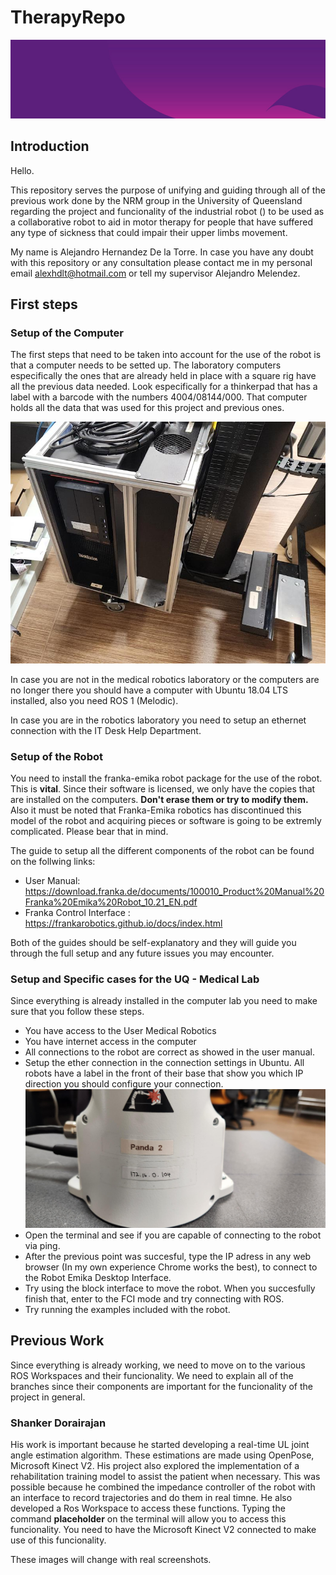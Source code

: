 # TherapyRepo

![alt text](uqbanner.jpeg "Banner")


## Introduction

Hello. 

This repository serves the purpose of unifying and guiding through all of the previous work done by the NRM group in the University of Queensland regarding the project and funcionality of the industrial robot () to be used as a collaborative robot to aid in motor therapy for people that have suffered any type of sickness that could impair their upper limbs movement.

My name is Alejandro Hernandez De la Torre. 
In case you have any doubt with this repository or any consultation please contact me in my personal email alexhdlt@hotmail.com  or tell my supervisor Alejandro Melendez.

## First steps

### Setup of the Computer

The first steps that need to be taken into account for the use of the robot is that a computer needs to be setted up. The laboratory computers especifically the ones that are already held in place with a square rig have all the previous data needed. Look especifically for a thinkerpad that has a label with a barcode with the numbers 4004/08144/000. That computer holds all the data that was used for this project and previous ones.

![Computer](RIg.jpeg "Computer")

In case you are not in the medical robotics laboratory or the computers are no longer there you should have a computer with Ubuntu 18.04 LTS installed, also you need ROS 1 (Melodic).

In case you are in the robotics laboratory you need to setup an ethernet connection with the IT Desk Help Department.  

### Setup of the Robot

You need to install the franka-emika robot package for the use of the robot. This is **vital**. Since their software is licensed, we only have the copies that are installed on the computers. **Don't erase them or try to modify them.** Also it must be noted that Franka-Emika robotics has discontinued this model of the robot and acquiring pieces or software is going to be extremly complicated. Please bear that in mind.

The guide to setup all the different components of the robot can be found on the follwing links:

- User Manual: https://download.franka.de/documents/100010_Product%20Manual%20Franka%20Emika%20Robot_10.21_EN.pdf
- Franka Control Interface : https://frankarobotics.github.io/docs/index.html

Both of the guides should be self-explanatory and they will guide you through the full setup and any future issues you may encounter. 

### Setup and Specific cases for the UQ - Medical Lab

Since everything is already installed in the computer lab you need to make sure that you follow these steps.

- You have access to the User Medical Robotics
- You have internet access in the computer 
- All connections to the robot are correct as showed in the user manual.  
- Setup the ether connection in the connection settings in Ubuntu. 
All robots have a label in the front of their base that show you which IP direction you should configure your connection.
![Ip Direction](robotbase.jpeg "IP Direction")
- Open the terminal and see if you are capable of connecting to the robot via ping.
- After the previous point was succesful, type the IP adress in any web browser (In my own experience Chrome works the best), to connect to the Robot Emika Desktop Interface.
- Try using the block interface to move the robot. When you succesfully finish that, enter to the FCI mode and try connecting with ROS. 
- Try running the examples included with the robot.

## Previous Work
Since everything is already working, we need to move on to the various ROS Workspaces and their funcionality. We need to explain all of the branches since their components are important for the funcionality of the project in general.

### Shanker Dorairajan 
His work is important because he started developing a real-time UL joint angle estimation algorithm. These estimations are made using OpenPose, Microsoft Kinect V2. His project also explored the implementation of a rehabilitation training model to assist the patient when necessary. This was possible because he combined the impedance controller of the robot with an interface to record trajectories and do them in real timne. He also developed a Ros Workspace to access these functions. Typing the command **placeholder** on the terminal will allow you to access this funcionality. You need to have the Microsoft Kinect V2 connected to make use of this funcionality.


These images will change with real screenshots.







